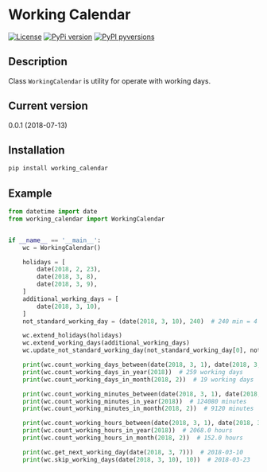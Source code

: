 # Working Calendar

[![License](https://img.shields.io/github/license/mashape/apistatus.svg)](https://github.com/igorxut/working-calendar/blob/master/LICENSE)
[![PyPi version](https://img.shields.io/pypi/v/working-calendar.svg)](https://pypi.python.org/pypi/working-calendar/)
[![PyPI pyversions](https://img.shields.io/pypi/pyversions/working-calendar.svg)](https://pypi.python.org/pypi/working-calendar/)

## Description

Class `WorkingCalendar` is utility for operate with working days.

## Current version

0.0.1 (2018-07-13)

## Installation

```bash
pip install working_calendar
```

## Example

```python
from datetime import date
from working_calendar import WorkingCalendar


if __name__ == '__main__':
    wc = WorkingCalendar()

    holidays = [
        date(2018, 2, 23),
        date(2018, 3, 8),
        date(2018, 3, 9),
    ]
    additional_working_days = [
        date(2018, 3, 10),
    ]
    not_standard_working_day = (date(2018, 3, 10), 240)  # 240 min = 4 hours

    wc.extend_holidays(holidays)
    wc.extend_working_days(additional_working_days)
    wc.update_not_standard_working_day(not_standard_working_day[0], not_standard_working_day[1])

    print(wc.count_working_days_between(date(2018, 3, 1), date(2018, 3, 12)))  # 7 working days
    print(wc.count_working_days_in_year(2018))  # 259 working days
    print(wc.count_working_days_in_month(2018, 2))  # 19 working days

    print(wc.count_working_minutes_between(date(2018, 3, 1), date(2018, 3, 12)))  # 3120 minutes
    print(wc.count_working_minutes_in_year(2018))  # 124080 minutes
    print(wc.count_working_minutes_in_month(2018, 2))  # 9120 minutes

    print(wc.count_working_hours_between(date(2018, 3, 1), date(2018, 3, 12)))  # 52.0 hours
    print(wc.count_working_hours_in_year(2018))  # 2068.0 hours
    print(wc.count_working_hours_in_month(2018, 2))  # 152.0 hours

    print(wc.get_next_working_day(date(2018, 3, 7)))  # 2018-03-10
    print(wc.skip_working_days(date(2018, 3, 10), 10))  # 2018-03-23
```
